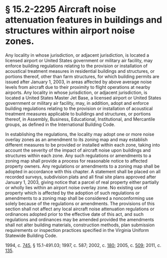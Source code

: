 # § 15.2-2295 Aircraft noise attenuation features in buildings and structures within airport noise zones.

<p>Any locality in whose jurisdiction, or adjacent jurisdiction, is located a licensed airport or United States government or military air facility, may enforce building regulations relating to the provision or installation of acoustical treatment measures in residential buildings and structures, or portions thereof, other than farm structures, for which building permits are issued after January 1, 2003, in areas affected by above average noise levels from aircraft due to their proximity to flight operations at nearby airports. Any locality in whose jurisdiction, or adjacent jurisdiction, is located a United States Master Jet Base, a licensed airport or United States government or military air facility, may, in addition, adopt and enforce building regulations relating to the provision or installation of acoustical treatment measures applicable to buildings and structures, or portions thereof, in Assembly, Business, Educational, Institutional, and Mercantile groups, as defined in the International Building Code.</p><p>In establishing the regulations, the locality may adopt one or more noise overlay zones as an amendment to its zoning map and may establish different measures to be provided or installed within each zone, taking into account the severity of the impact of aircraft noise upon buildings and structures within each zone. Any such regulations or amendments to a zoning map shall provide a process for reasonable notice to affected property owners. Any regulations or amendments to a zoning map shall be adopted in accordance with this chapter. A statement shall be placed on all recorded surveys, subdivision plats and all final site plans approved after January 1, 2003, giving notice that a parcel of real property either partially or wholly lies within an airport noise overlay zone. No existing use of property which is affected by the adoption of such regulations or amendments to a zoning map shall be considered a nonconforming use solely because of the regulations or amendments. The provisions of this section shall not affect any local aircraft noise attenuation regulations or ordinances adopted prior to the effective date of this act, and such regulations and ordinances may be amended provided the amendments shall not alter building materials, construction methods, plan submission requirements or inspection practices specified in the Virginia Uniform Statewide Building Code.</p><p>1994, c. <a href='http://lis.virginia.gov/cgi-bin/legp604.exe?941+ful+CHAP0745'>745</a>, § 15.1-491.03; 1997, c. 587; 2002, c. <a href='http://lis.virginia.gov/cgi-bin/legp604.exe?021+ful+CHAP0180'>180</a>; 2005, c. <a href='http://lis.virginia.gov/cgi-bin/legp604.exe?051+ful+CHAP0509'>509</a>; 2011, c. <a href='http://lis.virginia.gov/cgi-bin/legp604.exe?111+ful+CHAP0135'>135</a>.</p>